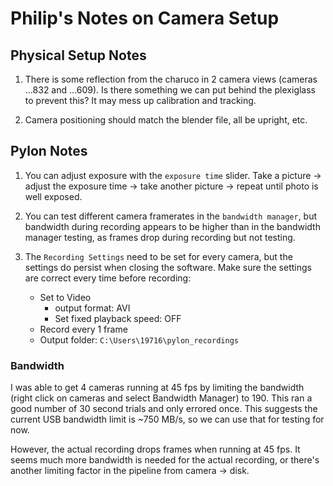 # Philip's Notes on Camera Setup 

## Physical Setup Notes
1. There is some reflection from the charuco in 2 camera views (cameras ...832 and ...609). Is there something we can put behind the plexiglass to prevent this? It may mess up calibration and tracking.

2. Camera positioning should match the blender file, all be upright, etc.

## Pylon Notes

1. You can adjust exposure with the `exposure time` slider. Take a picture -> adjust the exposure time -> take another picture -> repeat until photo is well exposed.

2. You can test different camera framerates in the `bandwidth manager`, but bandwidth during recording appears to be higher than in the bandwidth manager testing, as frames drop during recording but not testing.

3. The `Recording Settings` need to be set for every camera, but the settings do persist when closing the software. Make sure the settings are correct every time before recording:
    - Set to Video
        - output format: AVI
        - Set fixed playback speed: OFF
    - Record every 1 frame
    - Output folder: `C:\Users\19716\pylon_recordings`


### Bandwidth

I was able to get 4 cameras running at 45 fps by limiting the bandwidth (right click on cameras and select Bandwidth Manager) to 190. This ran a good number of 30 second trials and only errored once. This suggests the current USB bandwidth limit is ~750 MB/s, so we can use that for testing for now.

However, the actual recording drops frames when running at 45 fps. It seems much more bandwidth is needed for the actual recording, or there's another limiting factor in the pipeline from camera -> disk.